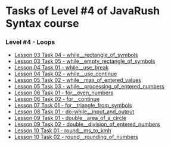 # <a name="start"></a> Tasks of Level #4 of JavaRush Syntax course

### Level #4 - Loops

- [Lesson 03 Task 04 - while__rectangle_of_symbols][03-04]
- [Lesson 03 Task 05 - while__empty_rectangle_of_symbols][03-05]
- [Lesson 04 Task 01 - while__use_break][04-01]
- [Lesson 04 Task 02 - while__use_continue][04-02]
- [Lesson 05 Task 02 - while__max_of_entered_values][05-02]
- [Lesson 05 Task 03 - while__processing_of_entered_numbers][05-03]
- [Lesson 06 Task 01 - for__even_numbers][06-01]
- [Lesson 06 Task 02 - for__continue][06-02]
- [Lesson 07 Task 01 - for__triangle_from_symbols][07-01]
- [Lesson 08 Task 01 - do-while__input_and_output][08-01]
- [Lesson 09 Task 01 - double__area_of_a_circle][09-01]
- [Lesson 09 Task 02 - double__division_of_entered_numbers][09-02]
- [Lesson 10 Task 01 - round__ms_to_kmh][10-01]
- [Lesson 10 Task 02 - round__rounding_of_numbers][10-02]

[03-04]: https://github.com/mentor-dev/Java-Learning/tree/main/JavaRush_1/04_Loops/03_04__while__rectangle_of_symbols
[03-05]: https://github.com/mentor-dev/Java-Learning/tree/main/JavaRush_1/04_Loops/03_05__while__empty_rectangle_of_symbols
[04-01]: https://github.com/mentor-dev/Java-Learning/tree/main/JavaRush_1/04_Loops/04_01__while__use_break
[04-02]: https://github.com/mentor-dev/Java-Learning/tree/main/JavaRush_1/04_Loops/04_02__while__use_continue
[05-02]: https://github.com/mentor-dev/Java-Learning/tree/main/JavaRush_1/04_Loops/05_02__while__max_of_entered_values
[05-03]: https://github.com/mentor-dev/Java-Learning/tree/main/JavaRush_1/04_Loops/05_03__while__processing_of_entered_numbers
[06-01]: https://github.com/mentor-dev/Java-Learning/tree/main/JavaRush_1/04_Loops/06_01__for__even_numbers
[06-02]: https://github.com/mentor-dev/Java-Learning/tree/main/JavaRush_1/04_Loops/06_02__for__continue
[07-01]: https://github.com/mentor-dev/Java-Learning/tree/main/JavaRush_1/04_Loops/07_01__for__triangle_from_symbols
[08-01]: https://github.com/mentor-dev/Java-Learning/tree/main/JavaRush_1/04_Loops/08_01__do-while__input_and_output
[09-01]: https://github.com/mentor-dev/Java-Learning/tree/main/JavaRush_1/04_Loops/09_01__double__area_of_a_circle
[09-02]: https://github.com/mentor-dev/Java-Learning/tree/main/JavaRush_1/04_Loops/09_02__double__division_of_entered_numbers
[10-01]: https://github.com/mentor-dev/Java-Learning/tree/main/JavaRush_1/04_Loops/10_01__round__ms_to_kmh
[10-02]: https://github.com/mentor-dev/Java-Learning/tree/main/JavaRush_1/04_Loops/10_02__round__rounding_of_numbers